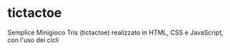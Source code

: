# tictactoe
 Semplice Minigioco Tris (tictactoe) realizzato in HTML, CSS e JavaScript, con l'uso dei cicli

